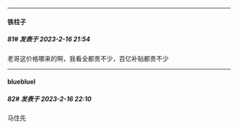 
*****

####  铁柱子  
##### 81#       发表于 2023-2-16 21:54

老哥这价格哪来的啊，我看全都贵不少，百亿补贴都贵不少


*****

####  bluebluel  
##### 82#       发表于 2023-2-16 22:10

马住先


